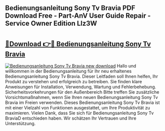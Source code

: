 ## Bedienungsanleitung Sony Tv Bravia PDF Download Free - Part-AnV User Guide Repair - Service Owner Edition Llz3W

# <h2><a href="http://df3hsv.blite.top/?on=Bedienungsanleitung+Sony+Tv+Bravia">🔗Download 👉🔴 Bedienungsanleitung Sony Tv Bravia</a></h2>

[![Bedienungsanleitung Sony Tv Bravia new download](https://i.imgur.com/lujVjoI.png)](http://df3hsv.blite.top/?on=Bedienungsanleitung+Sony+Tv+Bravia)
Hallo und willkommen in der Bedienungsanleitung für Ihr neu erhaltenes Bedienungsanleitung Sony Tv Bravia. Dieser Leitfaden soll Ihnen helfen, Ihr Produkt zu verstehen und erfolgreich zu betreiben. Sie finden klare Anweisungen für Installation, Verwendung, Wartung und Fehlerbehebung. Sicherheitsvorkehrungen für den Außenbereich Bitte treffen Sie zusätzliche Vorsichtsmaßnahmen, wenn Sie Ihren neuen Bedienungsanleitung Sony Tv Bravia im Freien verwenden. Dieses Bedienungsanleitung Sony Tv Bravia ist mit einer Vielzahl von Funktionen ausgestattet, um Ihre Produktivität zu maximieren. Vielen Dank, dass Sie sich für Bedienungsanleitung Sony Tv BraviaD entschieden haben. Wir schätzen Ihr Vertrauen und Ihre Unterstützung.
